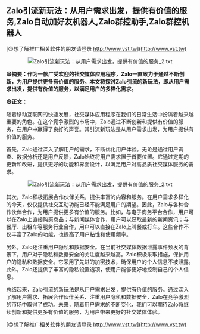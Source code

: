 ## **Zalo引流新玩法：从用户需求出发，提供有价值的服务,Zalo自动加好友机器人,Zalo群控助手,Zalo群控机器人**

[😍想了解推广相关软件的朋友请登录 http://www.vst.tw](http://www.vst.tw)

 <center><img src="https://vst.tw/MP4/tuiguang/png/3.png" alt="Zalo引流新玩法：从用户需求出发，提供有价值的服务_2.txt"></center>

**😄摘要：作为一款广受欢迎的社交媒体应用程序，Zalo一直致力于通过不断创新，为用户提供更多有价值的服务。本文将探讨Zalo引流的新玩法，即从用户需求出发，提供有价值的服务，以满足用户的多样化需求。**

**😄正文：**

随着移动互联网的快速发展，社交媒体应用程序在我们的日常生活中扮演着越来越重要的角色。在这个竞争激烈的市场中，Zalo通过不断创新和提供有价值的服务，在用户中赢得了良好的声誉。其引流新玩法是从用户需求出发，为用户提供有价值的服务。

首先，Zalo通过深入了解用户的需求，不断优化用户体验。无论是通过用户调查、数据分析还是用户反馈，Zalo始终将用户需求置于首要位置。它通过定期的更新和改进，提供更好的功能和界面设计，以满足用户对高品质社交媒体服务的需求。

 <center><img src="https://vst.tw/MP4/tuiguang/png/5.png" alt="Zalo引流新玩法：从用户需求出发，提供有价值的服务_2.txt"></center>

其次，Zalo积极拓展合作伙伴关系，提供丰富的内容和服务。在用户需求多样化的今天，仅仅提供社交互动功能已经不能满足用户的期望。因此，Zalo与各种合作伙伴合作，为用户提供更多有价值的服务。比如，与电子商务平台合作，用户可以在Zalo上直接购买商品；与新闻媒体合作，用户可以获取最新的新闻资讯；与餐厅、出租车等服务行业合作，用户可以直接在Zalo上叫餐或打车。这些合作不仅丰富了Zalo的功能，也提高了用户粘性和使用频率。

另外，Zalo还注重用户隐私和数据安全。在当前社交媒体数据泄露事件频发的背景下，用户对于隐私和数据安全的关注度越来越高。Zalo积极采取措施，保护用户的隐私和数据安全。它采用了先进的加密技术，确保用户的个人信息不被泄露。此外，Zalo还提供了丰富的隐私设置选项，使用户能够更好地控制自己的个人信息。

总结起来，Zalo引流的新玩法是从用户需求出发，提供有价值的服务。通过深入了解用户需求、拓展合作伙伴关系、注重用户隐私和数据安全，Zalo在竞争激烈的市场中取得了成功。未来，随着用户需求的不断变化，我们可以期待Zalo将继续创新和提供更多有价值的服务，为用户带来更好的社交媒体体验。

[😍想了解推广相关软件的朋友请登录 http://www.vst.tw](http://www.vst.tw)



